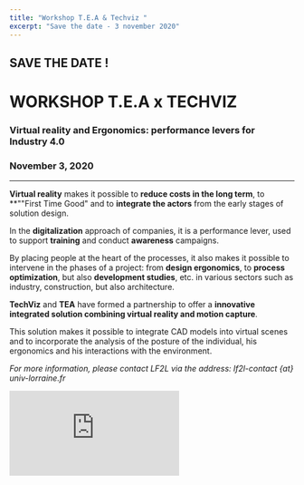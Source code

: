 ```yaml
---
title: "Workshop T.E.A & Techviz "
excerpt: "Save the date - 3 november 2020"
---
```



## SAVE THE DATE !


# WORKSHOP T.E.A x TECHVIZ



### Virtual reality and Ergonomics: performance levers for Industry 4.0

### November 3, 2020

-------------------

**Virtual reality** makes it possible to **reduce costs in the long term**, to **""First Time Good" and to **integrate the actors** from the early stages of solution design.  

In the **digitalization** approach of companies, it is a performance lever, used to support **training** and conduct **awareness** campaigns.

By placing people at the heart of the processes, it also makes it possible to intervene in the phases of a project: from **design ergonomics**, to **process optimization**, but also **development studies**, etc. in various sectors such as industry, construction, but also architecture.

**TechViz** and **TEA** have formed a partnership to offer a **innovative integrated solution combining virtual reality and motion capture**.

This solution makes it possible to integrate CAD models into virtual scenes and to incorporate the analysis of the posture of the individual, his ergonomics and his interactions with the environment.

*For more information, please contact LF2L via the address: lf2l-contact {at} univ-lorraine.fr*


<iframe src="https://www.youtube-nocookie.com/embed/xffUTIM-3HU" frameborder="0" allowfullscreen=""></iframe>


